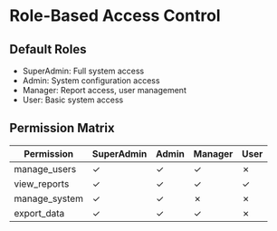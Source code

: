 # Role-Based Access Control

## Default Roles

-   SuperAdmin: Full system access
-   Admin: System configuration access
-   Manager: Report access, user management
-   User: Basic system access

## Permission Matrix

| Permission    | SuperAdmin | Admin | Manager | User |
| ------------- | ---------- | ----- | ------- | ---- |
| manage_users  | ✓          | ✓     | ✓       | ✗    |
| view_reports  | ✓          | ✓     | ✓       | ✓    |
| manage_system | ✓          | ✓     | ✗       | ✗    |
| export_data   | ✓          | ✓     | ✓       | ✗    |
